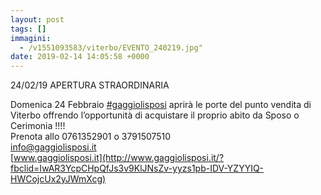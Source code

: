 ```yaml
---
layout: post
tags: []
immagini:
  - /v1551093583/viterbo/EVENTO_240219.jpg"
date: 2019-02-14 14:05:58 +0000
---
```


24/02/19 APERTURA STRAORDINARIA

Domenica 24 Febbraio [#gaggiolisposi](https://www.facebook.com/hashtag/gaggiolisposi?source=feed_text&epa=HASHTAG&__xts__%5B0%5D=68.ARAUgvI6mkMafl4M2cLzbnt6rWsQjF-ruaj-SVWHcQk4AK2XY2pYDloIaqta4Ik0525Pi3hE7gx4tXRpksUaqZTCbjXMlOd8ybbBwszKW7F9TZfd3E7CUdTr4OeevS74FWvaGeJ4RG7XOZYdVkMWm5lzHKgBo8tn3CEgq_I69xnWB9gFcny5wfDi4qVOBlVmgPGFvQfn09p6Rp8Wfpc7D8H8Pqg-MdI_yj3wI27gsFV9Pws24XtcqbPFYKvIgH-Oe0yyeK5MN3qrEK8SU49TvNFtryaz2ppdMZP84gDsFWxtzr4VnflqMITVTOfiS9vmS69cGDgzgq7CGdmB1WmUx7ApHlKzDUDKUjOY87fQKFbMasgoTTL3Otm_Njo9QMycr18_AHN0byUvTd8H1SFlykIndgtFN-7eFL54YjnmprVjRbE&__tn__=%2ANK-R) aprirà le porte del punto vendita di Viterbo offrendo l’opportunità di acquistare il proprio abito da Sposo o Cerimonia !!!!  
Prenota allo 0761352901 o 3791507510  
info@gaggiolisposi.it  
[www.gaggiolisposi.it](http://www.gaggiolisposi.it/?fbclid=IwAR3YcpCHpQfJs3v9KlJNsZv-yyzs1pb-IDV-YZYYIQ-HWCojcUx2yJWmXcg)
